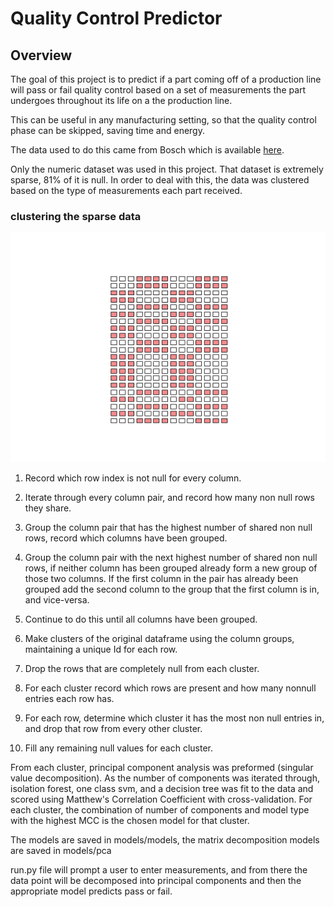 
# Quality Control Predictor

## Overview

The goal of this project is to predict if a part coming off of a production line will pass or fail quality control based on a set of measurements the part undergoes throughout its life on a the production line.

This can be useful in any manufacturing setting, so that the quality control phase can be skipped, saving time and energy.

The data used to do this came from Bosch which is available [here](https://www.kaggle.com/c/bosch-production-line-performance/data).

Only the numeric dataset was used in this project. That dataset is extremely sparse, 81% of it is null. In order to deal with this, the data was clustered based on the type of measurements each part received.

### clustering the sparse data

![](images/cluster-animation.gif)

1. Record which row index is not null for every column.

2. Iterate through every column pair, and record how many non null rows they share.

3. Group the column pair that has the highest number of shared non null rows, record which columns have been grouped.

4. Group the column pair with the next highest number of shared non null rows, if neither column has been grouped already form a new group of those two columns. If the first column in the pair has already been grouped add the second column to the group that the first column is in, and vice-versa.

5. Continue to do this until all columns have been grouped.
6. Make clusters of the original dataframe using the column groups, maintaining a unique Id for each row.

7. Drop the rows that are completely null from each cluster.

8. For each cluster record which rows are present and how many nonnull entries each row has.

9. For each row, determine which cluster it has the most non null entries in, and drop that row from every other cluster.

10. Fill any remaining null values for each cluster.


From each cluster, principal component analysis was preformed (singular value decomposition). As the number of components was iterated through, isolation forest, one class svm, and a decision tree was fit to the data and scored using Matthew's Correlation Coefficient with cross-validation. For each cluster, the combination of number of components and model type with the highest MCC is the chosen model for that cluster.

The models are saved in models/models, the matrix decomposition models are saved in models/pca

run.py file will prompt a user to enter measurements, and from there the data point will be decomposed into principal components and then the appropriate model predicts pass or fail.
